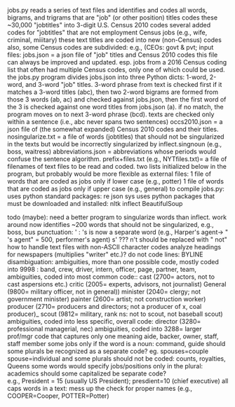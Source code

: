 jobs.py
	reads a series of text files and identifies and codes all words, bigrams, and trigrams that are "job" (or other position) titles
		codes these ~30,000 "jobtitles" into 3-digit U.S. Census 2010 codes 
		several added codes for "jobtitles" that are not employment Census jobs 
			(e.g., wife, criminal, miiitary)
			these text titles are coded into new (non-Census) codes
			also, some Census codes are subdivided: e.g., (CEOs: govt & pvt; 
	input files:
		jobs.json = a json file of "job" titles and Census 2010 codes
			this file can always be improved and updated.
				esp. jobs from a 2016 Census coding list that often had multiple Census codes, only one of which could be used.
			the jobs.py program divides jobs.json into three Python dicts: 1-word, 2-word, and 3-word "job" titles.
			3-word phrase from text is checked first if it matches a 3-word titles (abc), 
				then two 2-word bigrams are formed from those 3 words (ab, ac) and checked against jobs.json, 
				then the first word of the 3 is checked against one word titles from jobs.json (a).
				if no match, the program moves on to next 3-word phrase (bcd).
				texts are checked only within a sentence (i.e., abc never spans two sentences)
		occs2010.json = a json file of (the somewhat expanded) Census 2010 codes and their titles.
		nosingularize.txt = a file of words (jobtitles) that should not be singularized in the texts
			but would be incorrectly singularized by inflect.singnoun (e.g., boss, waitress)
		abbreviations.json = abbreviations whose periods would confuse the sentence algorithm.
		prefix+files.txt (e.g., NYTfiles.txt)= a file of filenames of text files to be read and coded.
		two lists initialized below in the program, but probably would be more flexible as external files:
			1 file of words that are coded as jobs only if lower case (e.g., potter)
			1 file of words that are coded as jobs only if upper case (e.g., general)
	to compile jobs.py:
		uses python standard packages: re json sys
		uses python packages that must be downloaded and installed: nltk inflect BeautifulSoup

todo (maybe):
	need a better program to singularize words than inflect.
		work around now identifies ~200  words that should not be singularized, e.g., boss, bus
	punctuation: 
		' :	's is now a separate word (e.g., Harper's agent-> " 's agent" = 500, performer's agent)
			s' ???
			n't should be replaced with " not"
	how to handle text files with non-ASCII character codes
	analyze headings for newspapers (multiplies "writer" etc.)?
		do not code lines: BYLINE
	disambiguation:
		ambiguities, more than one possible code, mostly  coded into 9998 : 
			band, crew, driver, intern, officer, page, partner, team,
		ambiguities, coded into most common code::
			cast (2700= actors, not to cast aspersions etc.)
			critic (2005= experts, advisors, not journalist)
			General (9800= military officer, not in general))
			minister (2040= clergy; not government minister)
			painter (2600= artist; not construction worker)
			producer (2710= producers and directors; not a producer of x, coal producer)_
			scout (9812= military, rank ns: not to scout, not baseball scout)
		ambiguities, coded into less specific, overall code:
			director (3280= professional managerial, nec)
		ambiguities, coded into 3288= larger prof/mgr code that captures only one meaning
			aide, backer, owner, staff, staff member
		some jobs only if the word is a noun: command, guide
		should some plurals be recognized as a separate code?  eg. spouses=couple spouse=individual
			and some plurals should not be coded: counts, royalties, Queens
			some words would specify jobs/positions only in the plural: academics
		should some capitalized be separate code?  
			e.g., President = 15 (usually US President); presdient=10 (chief executive)
		all caps words in a text: mess up the check for proper names (e.g., COOPER=Cooper, POTTER=Potter)
